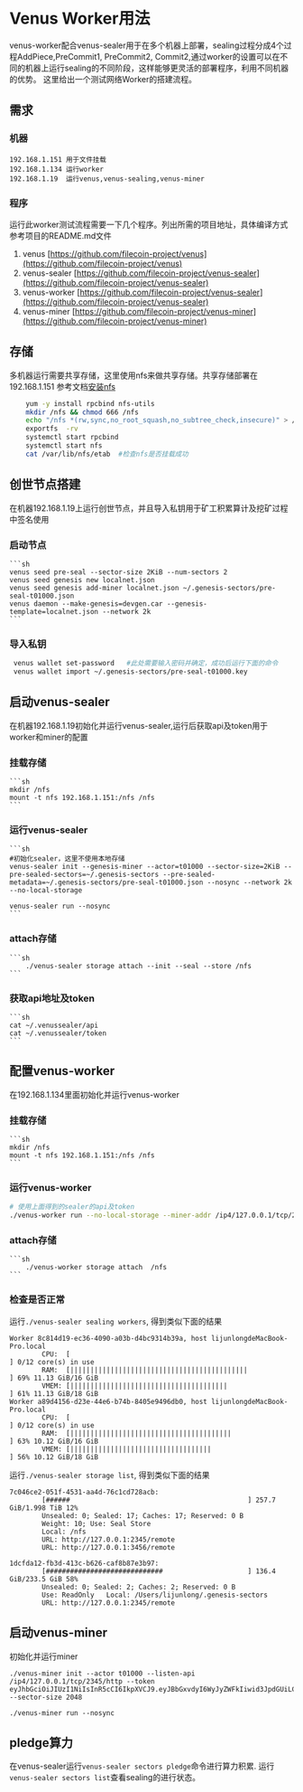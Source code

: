 # Venus Worker用法

venus-worker配合venus-sealer用于在多个机器上部署，sealing过程分成4个过程AddPiece,PreCommit1, PreCommit2, Commit2,通过worker的设置可以在不同的机器上运行sealing的不同阶段，这样能够更灵活的部署程序，利用不同机器的优势。
这里给出一个测试网络Worker的搭建流程。

## 需求

### 机器
    192.168.1.151 用于文件挂载
    192.168.1.134 运行worker
    192.168.1.19  运行venus,venus-sealing,venus-miner

### 程序
运行此worker测试流程需要一下几个程序。列出所需的项目地址，具体编译方式参考项目的README.md文件

1. venus [https://github.com/filecoin-project/venus](https://github.com/filecoin-project/venus)
2. venus-sealer [https://github.com/filecoin-project/venus-sealer](https://github.com/filecoin-project/venus-sealer)
3. venus-worker [https://github.com/filecoin-project/venus-sealer](https://github.com/filecoin-project/venus-sealer)
4. venus-miner [https://github.com/filecoin-project/venus-miner](https://github.com/filecoin-project/venus-miner)

## 存储

多机器运行需要共享存储，这里使用nfs来做共享存储。共享存储部署在192.168.1.151
参考文档[安装nfs](https://docs.platform9.com/v5.0/openstack/tutorials-setup-nfs-server)

```sh
    yum -y install rpcbind nfs-utils
    mkdir /nfs && chmod 666 /nfs
    echo "/nfs *(rw,sync,no_root_squash,no_subtree_check,insecure)" > /etc/exports
    exportfs  -rv
    systemctl start rpcbind
    systemctl start nfs
    cat /var/lib/nfs/etab  #检查nfs是否挂载成功
```


## 创世节点搭建

在机器192.168.1.19上运行创世节点，并且导入私钥用于矿工积累算计及挖矿过程中签名使用

### 启动节点
    ```sh
    venus seed pre-seal --sector-size 2KiB --num-sectors 2
    venus seed genesis new localnet.json
    venus seed genesis add-miner localnet.json ~/.genesis-sectors/pre-seal-t01000.json
    venus daemon --make-genesis=devgen.car --genesis-template=localnet.json --network 2k
    ```

### 导入私钥
   ```sh
    venus wallet set-password   #此处需要输入密码并确定，成功后运行下面的命令
    venus wallet import ~/.genesis-sectors/pre-seal-t01000.key
   ```

## 启动venus-sealer

在机器192.168.1.19初始化并运行venus-sealer,运行后获取api及token用于worker和miner的配置

### 挂载存储

    ```sh
    mkdir /nfs
    mount -t nfs 192.168.1.151:/nfs /nfs
    ```

### 运行venus-sealer
    ```sh
    #初始化sealer，这里不使用本地存储
    venus-sealer init --genesis-miner --actor=t01000 --sector-size=2KiB --pre-sealed-sectors=~/.genesis-sectors --pre-sealed-metadata=~/.genesis-sectors/pre-seal-t01000.json --nosync --network 2k --no-local-storage

    venus-sealer run --nosync
    ```

### attach存储
    ```sh
        ./venus-sealer storage attach --init --seal --store /nfs
    ```

### 获取api地址及token

    ```sh
    cat ~/.venussealer/api
    cat ~/.venussealer/token
    ```

## 配置venus-worker

在192.168.1.134里面初始化并运行venus-worker

### 挂载存储

    ```sh
    mkdir /nfs
    mount -t nfs 192.168.1.151:/nfs /nfs
    ```

### 运行venus-worker

```sh
# 使用上面得到的sealer的api及token
./venus-worker run --no-local-storage --miner-addr /ip4/127.0.0.1/tcp/2345/http --miner-token eyJhbGciOiJIUzI1NiIsInR5cCI6IkpXVCJ9.eyJBbGxvdyI6WyJyZWFkIiwid3JpdGUiLCJzaWduIiwiYWRtaW4iXX0.gcqF6Pkm4bwGXzEx83NR7h8WPliEihJ3GyUKvhKryAQ
```

### attach存储
    ```sh
        ./venus-worker storage attach  /nfs
    ```

### 检查是否正常

运行```./venus-sealer sealing workers```, 得到类似下面的结果

```
Worker 8c814d19-ec36-4090-a03b-d4bc9314b39a, host lijunlongdeMacBook-Pro.local
        CPU:  [                                                                ] 0/12 core(s) in use
        RAM:  [||||||||||||||||||||||||||||||||||||||||||||                    ] 69% 11.13 GiB/16 GiB
        VMEM: [|||||||||||||||||||||||||||||||||||||||                         ] 61% 11.13 GiB/18 GiB
Worker a89d4156-d23e-44e6-b74b-8405e9496db0, host lijunlongdeMacBook-Pro.local
        CPU:  [                                                                ] 0/12 core(s) in use
        RAM:  [||||||||||||||||||||||||||||||||||||||||                        ] 63% 10.12 GiB/16 GiB
        VMEM: [|||||||||||||||||||||||||||||||||||                             ] 56% 10.12 GiB/18 GiB

```

运行```./venus-sealer storage list```, 得到类似下面的结果

```
7c046ce2-051f-4531-aa4d-76c1cd728acb:
        [######                                            ] 257.7 GiB/1.998 TiB 12%
        Unsealed: 0; Sealed: 17; Caches: 17; Reserved: 0 B
        Weight: 10; Use: Seal Store
        Local: /nfs
        URL: http://127.0.0.1:2345/remote
        URL: http://127.0.0.1:3456/remote

1dcfda12-fb3d-413c-b626-caf8b87e3b97:
        [#############################                     ] 136.4 GiB/233.5 GiB 58%
        Unsealed: 0; Sealed: 2; Caches: 2; Reserved: 0 B
        Use: ReadOnly   Local: /Users/lijunlong/.genesis-sectors
        URL: http://127.0.0.1:2345/remote

```

## 启动venus-miner

初始化并运行miner
```
./venus-miner init --actor t01000 --listen-api /ip4/127.0.0.1/tcp/2345/http --token eyJhbGciOiJIUzI1NiIsInR5cCI6IkpXVCJ9.eyJBbGxvdyI6WyJyZWFkIiwid3JpdGUiLCJzaWduIiwiYWRtaW4iXX0.gcqF6Pkm4bwGXzEx83NR7h8WPliEihJ3GyUKvhKryAQ --sector-size 2048

./venus-miner run --nosync
```

## pledge算力

在venus-sealer运行```venus-sealer sectors pledge```命令进行算力积累. 运行```venus-sealer sectors list```查看sealing的进行状态。